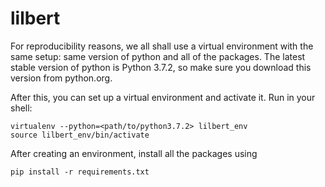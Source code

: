 # lilbert

For reproducibility reasons, we all shall use a virtual environment with the same setup: same version of python and all of the packages.
The latest stable version of python is Python 3.7.2, so make sure you download this version from python.org.

After this, you can set up a virtual environment and activate it. Run in your shell:
```
virtualenv --python=<path/to/python3.7.2> lilbert_env
source lilbert_env/bin/activate
```
After creating an environment, install all the packages using
```
pip install -r requirements.txt
```
